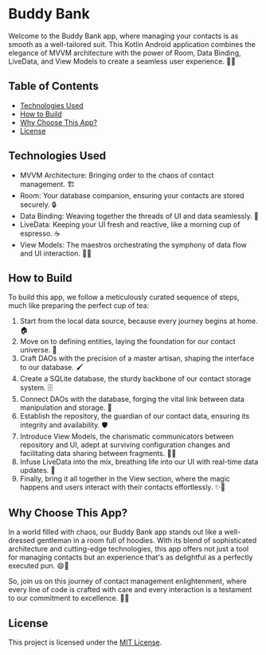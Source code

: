 # Buddy Bank

Welcome to the Buddy Bank app, where managing your contacts is as smooth as a well-tailored suit. This Kotlin Android application combines the elegance of MVVM architecture with the power of Room, Data Binding, LiveData, and View Models to create a seamless user experience. 💫✨

## Table of Contents

- [Technologies Used](#technologies-used)
- [How to Build](#how-to-build)
- [Why Choose This App?](#why-choose-this-app)
- [License](#license)

## Technologies Used

- MVVM Architecture: Bringing order to the chaos of contact management. 🏗️
- Room: Your database companion, ensuring your contacts are stored securely. 🔒
- Data Binding: Weaving together the threads of UI and data seamlessly. 🧵
- LiveData: Keeping your UI fresh and reactive, like a morning cup of espresso. ☕
- View Models: The maestros orchestrating the symphony of data flow and UI interaction. 🎻🎶

## How to Build

To build this app, we follow a meticulously curated sequence of steps, much like preparing the perfect cup of tea:

1. Start from the local data source, because every journey begins at home. 🏠
2. Move on to defining entities, laying the foundation for our contact universe. 🌌
3. Craft DAOs with the precision of a master artisan, shaping the interface to our database. 🖌️
4. Create a SQLite database, the sturdy backbone of our contact storage system. 🗄️
5. Connect DAOs with the database, forging the vital link between data manipulation and storage. 🔗
6. Establish the repository, the guardian of our contact data, ensuring its integrity and availability. 🛡️
7. Introduce View Models, the charismatic communicators between repository and UI, adept at surviving configuration changes and facilitating data sharing between fragments. 🧑‍💼
8. Infuse LiveData into the mix, breathing life into our UI with real-time data updates. 🌟
9. Finally, bring it all together in the View section, where the magic happens and users interact with their contacts effortlessly. ✨💬

## Why Choose This App?

In a world filled with chaos, our Buddy Bank app stands out like a well-dressed gentleman in a room full of hoodies. With its blend of sophisticated architecture and cutting-edge technologies, this app offers not just a tool for managing contacts but an experience that's as delightful as a perfectly executed pun. 😄💼

So, join us on this journey of contact management enlightenment, where every line of code is crafted with care and every interaction is a testament to our commitment to excellence. 🚀📱

## License

This project is licensed under the [MIT License](LICENSE).
